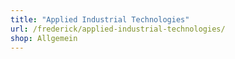 ```yaml
---
title: "Applied Industrial Technologies"
url: /frederick/applied-industrial-technologies/
shop: Allgemein
---
```

